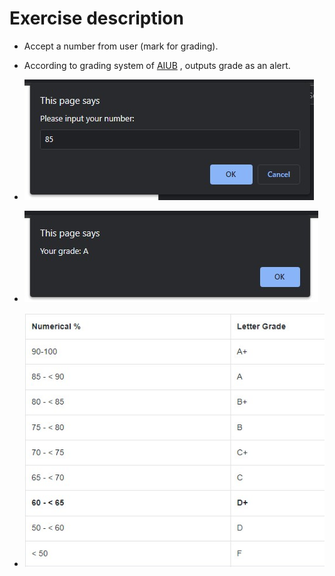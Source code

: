 # Exercise description

- Accept a number from user (mark for grading).
- According to grading system of [AIUB](https://www.aiub.edu/academic-regulations/grading-system) , outputs grade as an alert.


- ![alt text](images/input.jpg)
- ![alt text](images/output.jpg)
- ![alt text](images/grading.jpg)


